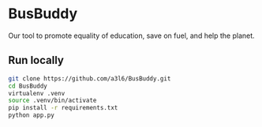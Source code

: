 # BusBuddy

Our tool to promote equality of education, save on fuel, and help the planet.

## Run locally
```bash
git clone https://github.com/a3l6/BusBuddy.git
cd BusBuddy
virtualenv .venv
source .venv/bin/activate
pip install -r requirements.txt
python app.py
```